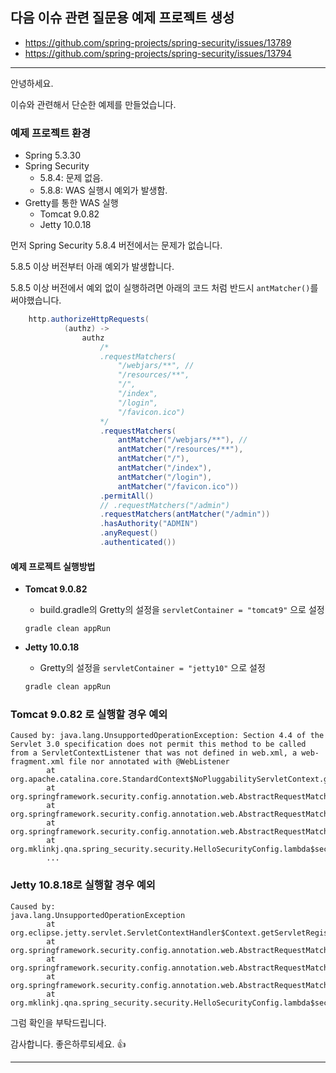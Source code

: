 ## 다음 이슈 관련 질문용 예제 프로젝트 생성

* https://github.com/spring-projects/spring-security/issues/13789
* https://github.com/spring-projects/spring-security/issues/13794



---

안녕하세요.

이슈와 관련해서 단순한 예제를 만들었습니다.



### 예제 프로젝트 환경

* Spring 5.3.30
* Spring Security 
  * 5.8.4: 문제 없음.
  * 5.8.8: WAS 실행시 예외가 발생함.
* Gretty를 통한 WAS 실행
  * Tomcat 9.0.82
  * Jetty 10.0.18



먼저 Spring Security 5.8.4 버전에서는 문제가 없습니다.

5.8.5 이상 버전부터 아래 예외가 발생합니다.

5.8.5 이상 버전에서 예외 없이 실행하려면 아래의 코드 처럼 반드시 `antMatcher()`를 써야했습니다.

```java
    http.authorizeHttpRequests(
            (authz) ->
                authz
                    /*
                    .requestMatchers(
                        "/webjars/**", //
                        "/resources/**",
                        "/",
                        "/index",
                        "/login",
                        "/favicon.ico")
                    */
                    .requestMatchers(
                        antMatcher("/webjars/**"), //
                        antMatcher("/resources/**"),
                        antMatcher("/"),
                        antMatcher("/index"),
                        antMatcher("/login"),
                        antMatcher("/favicon.ico"))
                    .permitAll()
                    // .requestMatchers("/admin")
                    .requestMatchers(antMatcher("/admin"))
                    .hasAuthority("ADMIN")
                    .anyRequest()
                    .authenticated())
```





#### 예제 프로젝트 실행방법

* **Tomcat 9.0.82**

  * build.gradle의 Gretty의 설정을 `servletContainer = "tomcat9"` 으로 설정

  ```
  gradle clean appRun
  ```

* **Jetty 10.0.18**

  * Gretty의 설정을 `servletContainer = "jetty10"` 으로 설정

  ```sh
  gradle clean appRun
  ```

  

### Tomcat 9.0.82 로 실행할 경우 예외

```
Caused by: java.lang.UnsupportedOperationException: Section 4.4 of the Servlet 3.0 specification does not permit this method to be called from a ServletContextListener that was not defined in web.xml, a web-fragment.xml file nor annotated with @WebListener
        at org.apache.catalina.core.StandardContext$NoPluggabilityServletContext.getServletRegistrations(StandardContext.java:6306)
        at org.springframework.security.config.annotation.web.AbstractRequestMatcherRegistry.mappableServletRegistrations(AbstractRequestMatcherRegistry.java:333)
        at org.springframework.security.config.annotation.web.AbstractRequestMatcherRegistry.requestMatchers(AbstractRequestMatcherRegistry.java:317)
        at org.springframework.security.config.annotation.web.AbstractRequestMatcherRegistry.requestMatchers(AbstractRequestMatcherRegistry.java:394)
        at org.mklinkj.qna.spring_security.security.HelloSecurityConfig.lambda$securityFilterChain$0(HelloSecurityConfig.java:50)
        ...
```



### Jetty 10.8.18로 실행할 경우 예외

```
Caused by:
java.lang.UnsupportedOperationException
        at org.eclipse.jetty.servlet.ServletContextHandler$Context.getServletRegistrations(ServletContextHandler.java:1385)
        at org.springframework.security.config.annotation.web.AbstractRequestMatcherRegistry.mappableServletRegistrations(AbstractRequestMatcherRegistry.java:333)
        at org.springframework.security.config.annotation.web.AbstractRequestMatcherRegistry.requestMatchers(AbstractRequestMatcherRegistry.java:317)
        at org.springframework.security.config.annotation.web.AbstractRequestMatcherRegistry.requestMatchers(AbstractRequestMatcherRegistry.java:394)
        at org.mklinkj.qna.spring_security.security.HelloSecurityConfig.lambda$securityFilterChain$0(HelloSecurityConfig.java:50)
```



그럼 확인을 부탁드립니다.

감사합니다. 좋은하루되세요. 👍

---







